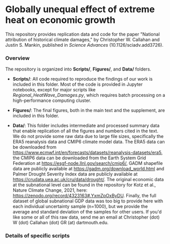 # Globally unequal effect of extreme heat on economic growth

This repository provides replication data and code for the paper "National attribution of historical climate damages," by Christopher W. Callahan and Justin S. Mankin, published in _Science Advances_ (10.1126/sciadv.add3726).

### Overview

The repository is organized into **Scripts/**, **Figures/**, and **Data/** folders.

- **Scripts/**: All code required to reproduce the findings of our work is included in this folder. Most of the code is provided in Jupyter notebooks, except for major scripts like *Regional\_HeatWave\_Damages.py*, which requires batch processing on a high-performance computing cluster.

- **Figures/**: The final figures, both in the main text and the supplement, are included in this folder.

- **Data/**: This folder includes intermediate and processed summary data that enable replication of all the figures and numbers cited in the text. We do not provide some raw data due to large file sizes, specifically the ERA5 reanalysis data and CMIP6 climate model data. The ERA5 data can be downloaded from https://www.ecmwf.int/en/forecasts/datasets/reanalysis-datasets/era5, the CMIP6 data can be downloaded from the Earth System Grid Federation at https://esgf-node.llnl.gov/search/cmip6/, GADM shapefile data are publicly available at https://gadm.org/download_world.html and Palmer Drought Severity Index data are publicly available at https://crudata.uea.ac.uk/cru/data/drought/. The original economic data at the subnational level can be found in the repository for Kotz et al., Nature Climate Change, 2021, here: https://zenodo.org/record/4323163#.YxmZpOxByDU. Finally, the full dataset of global subnational GDP data was too big to provide here with each individual uncertainty sample (n=1000), but we provide the average and standard deviation of the samples for other users. If you'd like some or all of this raw data, send me an email at Christopher (dot) W (dot) Callahan (dot) GR (at) dartmouth.edu.

### Details of specific scripts
